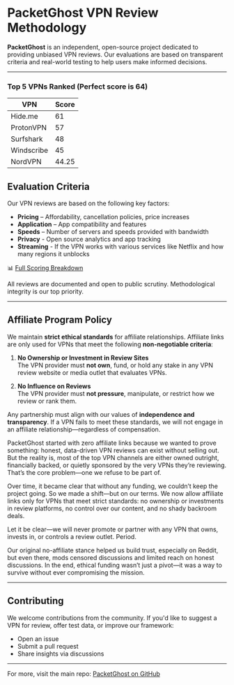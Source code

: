 # PacketGhost VPN Review Methodology

**PacketGhost** is an independent, open-source project dedicated to providing unbiased VPN reviews. Our evaluations are based on transparent criteria and real-world testing to help users make informed decisions.

---

### Top 5 VPNs Ranked (Perfect score is 64)

| VPN         | Score  |
|-------------|--------|
| Hide.me     | 61     |
| ProtonVPN   | 57     |
| Surfshark   | 48     |
| Windscribe  | 45     |
| NordVPN     | 44.25  |


## Evaluation Criteria

Our VPN reviews are based on the following key factors:

- **Pricing** – Affordability, cancellation policies, price increases
- **Application** – App compatibility and features
- **Speeds** – Number of servers and speeds provided with bandwidth
- **Privacy** - Open source analytics and app tracking
- **Streaming** - If the VPN works with various services like Netflix and how many regions it unblocks
 
📊 [Full Scoring Breakdown](https://docs.google.com/spreadsheets/d/1qLpHeZq6yJhvgcDlHmhBumbn7adjIIXgG91JFkHauFE/edit?usp=sharing)

All reviews are documented and open to public scrutiny. Methodological integrity is our top priority.

---

## Affiliate Program Policy

We maintain **strict ethical standards** for affiliate relationships. Affiliate links are only used for VPNs that meet the following **non-negotiable criteria**:

1. **No Ownership or Investment in Review Sites**  
   The VPN provider must **not own**, fund, or hold any stake in any VPN review website or media outlet that evaluates VPNs.

2. **No Influence on Reviews**  
   The VPN provider must **not pressure**, manipulate, or restrict how we review or rank them.

Any partnership must align with our values of **independence and transparency**. If a VPN fails to meet these standards, we will not engage in an affiliate relationship—regardless of compensation.

PacketGhost started with zero affiliate links because we wanted to prove something: honest, data-driven VPN reviews can exist without selling out. But the reality is, most of the top VPN channels are either owned outright, financially backed, or quietly sponsored by the very VPNs they’re reviewing. That’s the core problem—one we refuse to be part of.

Over time, it became clear that without any funding, we couldn’t keep the project going. So we made a shift—but on our terms. We now allow affiliate links only for VPNs that meet strict standards: no ownership or investments in review platforms, no control over our content, and no shady backroom deals.

Let it be clear—we will never promote or partner with any VPN that owns, invests in, or controls a review outlet. Period.

Our original no-affiliate stance helped us build trust, especially on Reddit, but even there, mods censored discussions and limited reach on honest discussions. In the end, ethical funding wasn’t just a pivot—it was a way to survive without ever compromising the mission.

---

## Contributing

We welcome contributions from the community. If you'd like to suggest a VPN for review, offer test data, or improve our framework:

- Open an issue
- Submit a pull request
- Share insights via discussions

---

For more, visit the main repo: [PacketGhost on GitHub](https://github.com/packetghostyt/packetghostyt)
